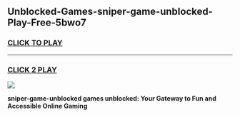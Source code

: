 
## Unblocked-Games-sniper-game-unblocked-Play-Free-5bwo7
<h3>
<a href="https://premium76.site?title=sniper-game-unblocked&ref=10A">CLICK TO PLAY</a></h3>
<hr>

<h3>
<a href="https://premium76.site?title=sniper-game-unblocked&ref=10A">CLICK 2 PLAY</a>
  
</h3>

<a href="https://premium76.site?title=sniper-game-unblocked&ref=10A"><img src="https://clearcache.store/games.png"></a>


**sniper-game-unblocked games unblocked: Your Gateway to Fun and Accessible Online Gaming**
